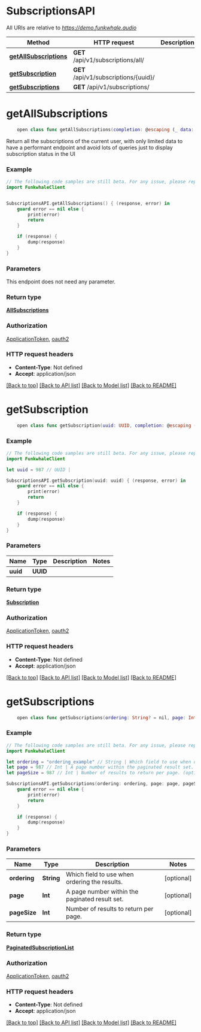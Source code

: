 # SubscriptionsAPI

All URIs are relative to *https://demo.funkwhale.audio*

Method | HTTP request | Description
------------- | ------------- | -------------
[**getAllSubscriptions**](SubscriptionsAPI.md#getallsubscriptions) | **GET** /api/v1/subscriptions/all/ | 
[**getSubscription**](SubscriptionsAPI.md#getsubscription) | **GET** /api/v1/subscriptions/{uuid}/ | 
[**getSubscriptions**](SubscriptionsAPI.md#getsubscriptions) | **GET** /api/v1/subscriptions/ | 


# **getAllSubscriptions**
```swift
    open class func getAllSubscriptions(completion: @escaping (_ data: AllSubscriptions?, _ error: Error?) -> Void)
```



Return all the subscriptions of the current user, with only limited data to have a performant endpoint and avoid lots of queries just to display subscription status in the UI

### Example
```swift
// The following code samples are still beta. For any issue, please report via http://github.com/OpenAPITools/openapi-generator/issues/new
import FunkwhaleClient


SubscriptionsAPI.getAllSubscriptions() { (response, error) in
    guard error == nil else {
        print(error)
        return
    }

    if (response) {
        dump(response)
    }
}
```

### Parameters
This endpoint does not need any parameter.

### Return type

[**AllSubscriptions**](AllSubscriptions.md)

### Authorization

[ApplicationToken](../README.md#ApplicationToken), [oauth2](../README.md#oauth2)

### HTTP request headers

 - **Content-Type**: Not defined
 - **Accept**: application/json

[[Back to top]](#) [[Back to API list]](../README.md#documentation-for-api-endpoints) [[Back to Model list]](../README.md#documentation-for-models) [[Back to README]](../README.md)

# **getSubscription**
```swift
    open class func getSubscription(uuid: UUID, completion: @escaping (_ data: Subscription?, _ error: Error?) -> Void)
```



### Example
```swift
// The following code samples are still beta. For any issue, please report via http://github.com/OpenAPITools/openapi-generator/issues/new
import FunkwhaleClient

let uuid = 987 // UUID | 

SubscriptionsAPI.getSubscription(uuid: uuid) { (response, error) in
    guard error == nil else {
        print(error)
        return
    }

    if (response) {
        dump(response)
    }
}
```

### Parameters

Name | Type | Description  | Notes
------------- | ------------- | ------------- | -------------
 **uuid** | **UUID** |  | 

### Return type

[**Subscription**](Subscription.md)

### Authorization

[ApplicationToken](../README.md#ApplicationToken), [oauth2](../README.md#oauth2)

### HTTP request headers

 - **Content-Type**: Not defined
 - **Accept**: application/json

[[Back to top]](#) [[Back to API list]](../README.md#documentation-for-api-endpoints) [[Back to Model list]](../README.md#documentation-for-models) [[Back to README]](../README.md)

# **getSubscriptions**
```swift
    open class func getSubscriptions(ordering: String? = nil, page: Int? = nil, pageSize: Int? = nil, completion: @escaping (_ data: PaginatedSubscriptionList?, _ error: Error?) -> Void)
```



### Example
```swift
// The following code samples are still beta. For any issue, please report via http://github.com/OpenAPITools/openapi-generator/issues/new
import FunkwhaleClient

let ordering = "ordering_example" // String | Which field to use when ordering the results. (optional)
let page = 987 // Int | A page number within the paginated result set. (optional)
let pageSize = 987 // Int | Number of results to return per page. (optional)

SubscriptionsAPI.getSubscriptions(ordering: ordering, page: page, pageSize: pageSize) { (response, error) in
    guard error == nil else {
        print(error)
        return
    }

    if (response) {
        dump(response)
    }
}
```

### Parameters

Name | Type | Description  | Notes
------------- | ------------- | ------------- | -------------
 **ordering** | **String** | Which field to use when ordering the results. | [optional] 
 **page** | **Int** | A page number within the paginated result set. | [optional] 
 **pageSize** | **Int** | Number of results to return per page. | [optional] 

### Return type

[**PaginatedSubscriptionList**](PaginatedSubscriptionList.md)

### Authorization

[ApplicationToken](../README.md#ApplicationToken), [oauth2](../README.md#oauth2)

### HTTP request headers

 - **Content-Type**: Not defined
 - **Accept**: application/json

[[Back to top]](#) [[Back to API list]](../README.md#documentation-for-api-endpoints) [[Back to Model list]](../README.md#documentation-for-models) [[Back to README]](../README.md)

